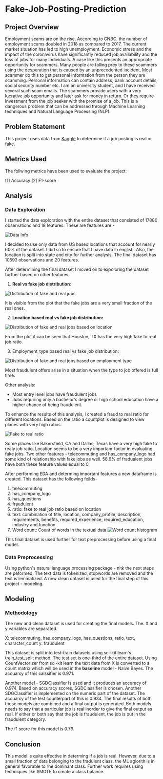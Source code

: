 # Fake-Job-Posting-Prediction

## Project Overview

Employment scams are on the rise. According to CNBC, the number of employment scams doubled in 2018 as compared to 2017. The current market situation has led to high unemployment. Economic stress and the impact of the coronavirus have significantly reduced job availability and the loss of jobs for many individuals. A case like this presents an appropriate opportunity for scammers. Many people are falling prey to these scammers using the desperation that is caused by an unprecedented incident. Most scammer do this to get personal information from the person they are scamming. Personal information can contain address, bank account details, social security number etc.
I am an university student, and I have received several such scam emails. The scammers provide users with a very lucrative job opportunity and later ask for money in return. Or they require investment from the job seeker with the promise of a job. This is a dangerous problem that can be addressed through Machine Learning
techniques and Natural Language Processing (NLP).

## Problem Statement

This project uses data from [Kaggle](https://www.kaggle.com/shivamb/real-or-fake-fake-jobposting-prediction) to determine if a job posting is real or fake.

## Metrics Used

The follwing metrics have been used to evaluate the project:

[1] Accuracy
[2] F1-score

## Analysis

### Data Exploration

I started the data exploration with the entire dataset that consisted of 17880 observations and 18 features. These are features are - 

![Data Info](Images/dataset_info.png)

I decided to use only data from US based locations that account for nearly 60% of the dataset. I did so to ensure that I have data in english. Also, the location is split into state and city for further analysis. The final dataset has 10593 observations and 20 features. 

After determining the final dataset I moved on to expoloring the dataset further based on other features. 

1. **Real vs fake job distribution**:

![Distribution of fake and real jobs](Images/real-fake-countplot.png)

It is visible from the plot that the fake jobs are a very small fraction of the real ones.

2. **Location based real vs fake job distribution:**

![Distribution of fake and real jobs based on location](Images/location-real-fake-countplot.png)

From the plot it can be seen that Houston, TX has the very high fake to real job ratio. 

3. Employment_type based real vs fake job distribution:

![Distribution of fake and real jobs based on employment type](Images/employment-type-countplot)

Most fraudulent offers arise in a situation when the type to job offered is full time.

Other analysis:

- Most entry level jobs have fraudulent jobs
- Jobs requiring only a bachelor's degree or high school education have a higher chance of being fraudulent. 

To enhance the results of this analysis, I created a fraud to real ratio for different locations. Based on the ratio a countplot is designed to view places with very high ratios. 

![Fake to real ratio](Images/fake-to-real-ratio)

Some places like Bakersfield, CA and Dallas, Texas have a very high fake to realy job ratio. Location seems to be a very importanr factor in evaluating fake jobs. 
Two other features - telecommuting and has_company_logo had some kind of relationship with fake jobs as well. 58.6% of fradualent jobs have both these feature values equal to 0.

After performing EDA and determing important features a new dataframe is created. This dataset has the following feilds- 

1. telecommuting
2. has_company_logo	
3. has_questions	
4. fraudulent	
5. ratio: fake to real job ratio based on location
6. text: combination of title, location, company_profile, description, requirements, benefits, required_experience, required_education, industry and function
7. Word count: Count of words in the textual data
![Word count histogram](Images/hist-char-count.png)

This final dataset is used further for text preprocessing before using a final model.

### Data Preprocessing

Using python's natural language processing package - nltk the next steps are peformed. The text data is tokenized, stopwords are removed and the text is lemmatized. A new clean dataset is used for the final step of this project - modeling.

## Modeling

### Methodology

The new and clean dataset is used for creating the final models. The. X and y variables are separated. 

X: telecommuting, has_company_logo, has_questions, ratio, text, character_count
y: fraudulent

This dataset is split into test-train datasets using sci-kit learn's train_test_split method. The test set is one-third of the entire dataset. Using CountVectorizer from sci-kit learn the text data from X is converted to a count matrix which will be used in the **baseline** model - Naive Bayes. The accuarcy of this calssifier is 0.971. 

Another model - SGDClassifier is used and it produces an accuracy of 0.974. Based on accuracy scores, SGDClassifier is chosen. Another SDGClassifier is implemented on the numeric part of the dataset. The accuarcy of the test counterpart of this is 0.934. The final results of both these models are combined and a final output is generated. Both models needs to say that a particular job is real inorder to give the final output as real. If either or both say that the job is fraudulent, the job is put in the fraudulent category. 

The f1 score for this model is 0.79. 

## Conclusion

This model is quite effective in determing if a job is real. However, due to a small fraction of data belonging to the fradulent class, the ML aglorith is in general favorable to rhe dominant class. Further work requires using techniques like SMOTE to create a class balance.


